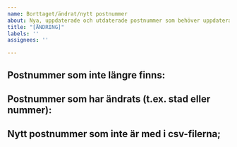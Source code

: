 ```yaml
---
name: Borttaget/ändrat/nytt postnummer
about: Nya, uppdaterade och utdaterade postnummer som behöver uppdateras
title: "[ÄNDRING]"
labels: ''
assignees: ''

---
```


Postnummer som inte längre finns:
- 

Postnummer som har ändrats (t.ex. stad eller nummer):
- 

Nytt postnummer som inte är med i csv-filerna;
-

